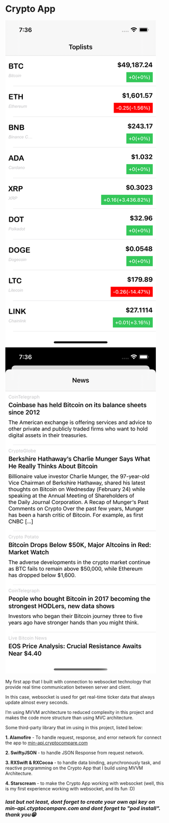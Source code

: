 # Crypto App

![image1](https://github.com/randyefan/CryptoApp/blob/main/Resources/image1.png) ![image2](https://github.com/randyefan/CryptoApp/blob/main/Resources/image2.png)

My first app that I built with connection to websocket technology that provide real time communication between server and client. 

In this case, websocket is used for get real-time ticker data that always update almost every seconds.

I’m using MVVM architecture to reduced complexity in this project and makes the code more structure than using MVC architecture. 

Some third-party library that im using in this project, listed below: 

**1. Alamofire** - To handle request, response, and error network for connect the app to [min-api.cryptocompare.com](https://min-api.cryptocompare.com/documentation?key=Toplists&cat=topTotalTopTierVolumeEndpointFull)

**2. SwiftyJSON** -  to handle JSON Response from request network.

**3. RXSwift & RXCocoa** - to handle data binding, asynchronously task, and reactive programming on the Crypto App that I build using MVVM Architecture.

**4. Starscream** - to make the Crypto App working with websocket (well, this is my first experience working with websocket, and its fun :D)

### **_last but not least, dont forget to create your own api key on min-api.ctyptocompare.com and dont forget to "pod install". thank you😁_**
